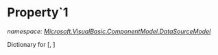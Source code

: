 ﻿
# Property`1
_namespace: [Microsoft.VisualBasic.ComponentModel.DataSourceModel](N-Microsoft.VisualBasic.ComponentModel.DataSourceModel.md)_

Dictionary for [, ]




